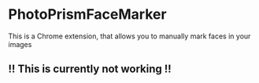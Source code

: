 # PhotoPrismFaceMarker

This is a Chrome extension, that allows you to manually mark faces in your images

## !! This is currently not working !!